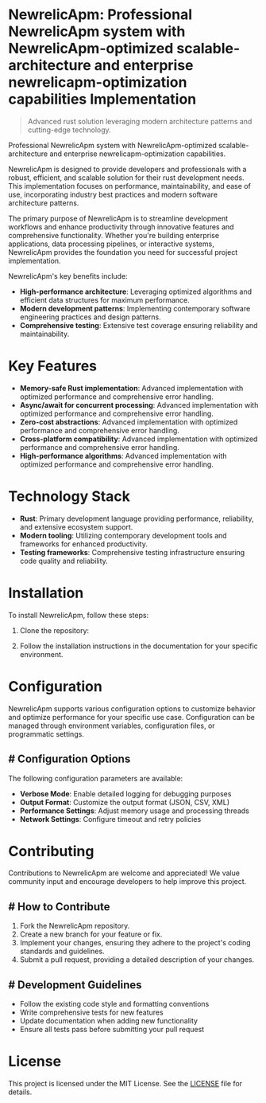 <!-- fallback_NewrelicApm_20250807044257_44546 -->

# NewrelicApm: Professional NewrelicApm system with NewrelicApm-optimized scalable-architecture and enterprise newrelicapm-optimization capabilities Implementation
> Advanced rust solution leveraging modern architecture patterns and cutting-edge technology.

Professional NewrelicApm system with NewrelicApm-optimized scalable-architecture and enterprise newrelicapm-optimization capabilities.

NewrelicApm is designed to provide developers and professionals with a robust, efficient, and scalable solution for their rust development needs. This implementation focuses on performance, maintainability, and ease of use, incorporating industry best practices and modern software architecture patterns.

The primary purpose of NewrelicApm is to streamline development workflows and enhance productivity through innovative features and comprehensive functionality. Whether you're building enterprise applications, data processing pipelines, or interactive systems, NewrelicApm provides the foundation you need for successful project implementation.

NewrelicApm's key benefits include:

* **High-performance architecture**: Leveraging optimized algorithms and efficient data structures for maximum performance.
* **Modern development patterns**: Implementing contemporary software engineering practices and design patterns.
* **Comprehensive testing**: Extensive test coverage ensuring reliability and maintainability.

# Key Features

* **Memory-safe Rust implementation**: Advanced implementation with optimized performance and comprehensive error handling.
* **Async/await for concurrent processing**: Advanced implementation with optimized performance and comprehensive error handling.
* **Zero-cost abstractions**: Advanced implementation with optimized performance and comprehensive error handling.
* **Cross-platform compatibility**: Advanced implementation with optimized performance and comprehensive error handling.
* **High-performance algorithms**: Advanced implementation with optimized performance and comprehensive error handling.

# Technology Stack

* **Rust**: Primary development language providing performance, reliability, and extensive ecosystem support.
* **Modern tooling**: Utilizing contemporary development tools and frameworks for enhanced productivity.
* **Testing frameworks**: Comprehensive testing infrastructure ensuring code quality and reliability.

# Installation

To install NewrelicApm, follow these steps:

1. Clone the repository:


2. Follow the installation instructions in the documentation for your specific environment.

# Configuration

NewrelicApm supports various configuration options to customize behavior and optimize performance for your specific use case. Configuration can be managed through environment variables, configuration files, or programmatic settings.

## # Configuration Options

The following configuration parameters are available:

* **Verbose Mode**: Enable detailed logging for debugging purposes
* **Output Format**: Customize the output format (JSON, CSV, XML)
* **Performance Settings**: Adjust memory usage and processing threads
* **Network Settings**: Configure timeout and retry policies

# Contributing

Contributions to NewrelicApm are welcome and appreciated! We value community input and encourage developers to help improve this project.

## # How to Contribute

1. Fork the NewrelicApm repository.
2. Create a new branch for your feature or fix.
3. Implement your changes, ensuring they adhere to the project's coding standards and guidelines.
4. Submit a pull request, providing a detailed description of your changes.

## # Development Guidelines

* Follow the existing code style and formatting conventions
* Write comprehensive tests for new features
* Update documentation when adding new functionality
* Ensure all tests pass before submitting your pull request

# License

This project is licensed under the MIT License. See the [LICENSE](https://github.com/sandibrrm/NewrelicApm/blob/main/LICENSE) file for details.
